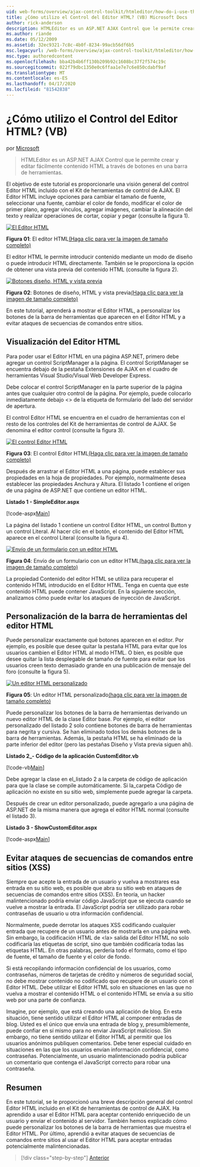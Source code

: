 ```yaml
---
uid: web-forms/overview/ajax-control-toolkit/htmleditor/how-do-i-use-the-html-editor-control-vb
title: ¿Cómo utilizo el Control del Editor HTML? (VB) Microsoft Docs
author: rick-anderson
description: HTMLEditor es un ASP.NET AJAX Control que le permite crear y editar fácilmente contenido HTML a través de botones en una barra de herramientas.
ms.author: riande
ms.date: 05/12/2009
ms.assetid: 32ec9321-7c8c-4b0f-8234-99acb56df6b5
msc.legacyurl: /web-forms/overview/ajax-control-toolkit/htmleditor/how-do-i-use-the-html-editor-control-vb
msc.type: authoredcontent
ms.openlocfilehash: bba42b4b6ff130b209b92c1608bc37f2f574c19c
ms.sourcegitcommit: 022f79dbc1350e0c6ffaa1e7e7c6e850cdabf9af
ms.translationtype: MT
ms.contentlocale: es-ES
ms.lasthandoff: 04/17/2020
ms.locfileid: "81542838"
---
```

# <a name="how-do-i-use-the-html-editor-control-vb"></a>¿Cómo utilizo el Control del Editor HTML? (VB)

por [Microsoft](https://github.com/microsoft)

> HTMLEditor es un ASP.NET AJAX Control que le permite crear y editar fácilmente contenido HTML a través de botones en una barra de herramientas.

El objetivo de este tutorial es proporcionarle una visión general del control Editor HTML incluido con el Kit de herramientas de control de AJAX. El Editor HTML incluye opciones para cambiar el tamaño de fuente, seleccionar una fuente, cambiar el color de fondo, modificar el color de primer plano, agregar vínculos, agregar imágenes, cambiar la alineación del texto y realizar operaciones de cortar, copiar y pegar (consulte la figura 1).

[![El Editor HTML](how-do-i-use-the-html-editor-control-vb/_static/image1.jpg)](how-do-i-use-the-html-editor-control-vb/_static/image1.png)

**Figura 01**: El editor HTML[(Haga clic para ver la imagen de tamaño completo)](how-do-i-use-the-html-editor-control-vb/_static/image2.png)

El editor HTML le permite introducir contenido mediante un modo de diseño o puede introducir HTML directamente. También se le proporciona la opción de obtener una vista previa del contenido HTML (consulte la figura 2).

[![Botones diseño, HTML y vista previa](how-do-i-use-the-html-editor-control-vb/_static/image2.jpg)](how-do-i-use-the-html-editor-control-vb/_static/image3.png)

**Figura 02**: Botones de diseño, HTML y vista previa[(Haga clic para ver la imagen de tamaño completo)](how-do-i-use-the-html-editor-control-vb/_static/image4.png)

En este tutorial, aprenderá a mostrar el Editor HTML, a personalizar los botones de la barra de herramientas que aparecen en el Editor HTML y a evitar ataques de secuencias de comandos entre sitios.

## <a name="displaying-the-html-editor"></a>Visualización del Editor HTML

Para poder usar el Editor HTML en una página ASP.NET, primero debe agregar un control ScriptManager a la página. El control ScriptManager se encuentra debajo de la pestaña Extensiones de AJAX en el cuadro de herramientas Visual Studio/Visual Web Developer Express.

Debe colocar el control ScriptManager en la parte superior de la página antes que cualquier otro control de la página. Por ejemplo, puede colocarlo inmediatamente debajo &lt;&gt; de la etiqueta de formulario del lado del servidor de apertura.

El control Editor HTML se encuentra en el cuadro de herramientas con el resto de los controles del Kit de herramientas de control de AJAX. Se denomina el editor control (consulte la figura 3).

[![El control Editor HTML](how-do-i-use-the-html-editor-control-vb/_static/image3.jpg)](how-do-i-use-the-html-editor-control-vb/_static/image5.png)

**Figura 03**: El control Editor HTML[(Haga clic para ver la imagen de tamaño completo)](how-do-i-use-the-html-editor-control-vb/_static/image6.png)

Después de arrastrar el Editor HTML a una página, puede establecer sus propiedades en la hoja de propiedades. Por ejemplo, normalmente desea establecer las propiedades Anchura y Altura. El listado 1 contiene el origen de una página de ASP.NET que contiene un editor HTML.

**Listado 1 - SimpleEditor.aspx**

[!code-aspx[Main](how-do-i-use-the-html-editor-control-vb/samples/sample1.aspx)]

La página del listado 1 contiene un control Editor HTML, un control Button y un control Literal. Al hacer clic en el botón, el contenido del Editor HTML aparece en el control Literal (consulte la figura 4).

[![Envío de un formulario con un editor HTML](how-do-i-use-the-html-editor-control-vb/_static/image4.jpg)](how-do-i-use-the-html-editor-control-vb/_static/image7.png)

**Figura 04**: Envío de un formulario con un editor HTML[(haga clic para ver la imagen de tamaño completo)](how-do-i-use-the-html-editor-control-vb/_static/image8.png)

La propiedad Contenido del editor HTML se utiliza para recuperar el contenido HTML introducido en el Editor HTML. Tenga en cuenta que este contenido HTML puede contener JavaScript. En la siguiente sección, analizamos cómo puede evitar los ataques de inyección de JavaScript.

## <a name="customizing-the-html-editor-toolbar"></a>Personalización de la barra de herramientas del editor HTML

Puede personalizar exactamente qué botones aparecen en el editor. Por ejemplo, es posible que desee quitar la pestaña HTML para evitar que los usuarios cambien el Editor HTML al modo HTML. O bien, es posible que desee quitar la lista desplegable de tamaño de fuente para evitar que los usuarios creen texto demasiado grande en una publicación de mensaje del foro (consulte la figura 5).

[![Un editor HTML personalizado](how-do-i-use-the-html-editor-control-vb/_static/image5.jpg)](how-do-i-use-the-html-editor-control-vb/_static/image9.png)

**Figura 05**: Un editor HTML personalizado[(haga clic para ver la imagen de tamaño completo)](how-do-i-use-the-html-editor-control-vb/_static/image10.png)

Puede personalizar los botones de la barra de herramientas derivando un nuevo editor HTML de la clase Editor base. Por ejemplo, el editor personalizado del listado 2 solo contiene botones de barra de herramientas para negrita y cursiva. Se han eliminado todos los demás botones de la barra de herramientas. Además, la pestaña HTML se ha eliminado de la parte inferior del editor (pero las pestañas Diseño y Vista previa siguen ahí).

**Listado 2\_- Código de la aplicación CustomEditor.vb**

[!code-vb[Main](how-do-i-use-the-html-editor-control-vb/samples/sample2.vb)]

Debe agregar la clase en el\_listado 2 a la carpeta de código de aplicación para que la clase se compile automáticamente. Si la\_carpeta Código de aplicación no existe en su sitio web, simplemente puede agregar la carpeta.

Después de crear un editor personalizado, puede agregarlo a una página de ASP.NET de la misma manera que agrega el editor HTML normal (consulte el listado 3).

**Listado 3 - ShowCustomEditor.aspx**

[!code-aspx[Main](how-do-i-use-the-html-editor-control-vb/samples/sample3.aspx)]

## <a name="avoiding-cross-site-scripting-xss-attacks"></a>Evitar ataques de secuencias de comandos entre sitios (XSS)

Siempre que acepte la entrada de un usuario y vuelva a mostrares esa entrada en su sitio web, es posible que abra su sitio web en ataques de secuencias de comandos entre sitios (XSS). En teoría, un hacker malintencionado podría enviar código JavaScript que se ejecuta cuando se vuelve a mostrar la entrada. El JavaScript podría ser utilizado para robar contraseñas de usuario u otra información confidencial.

Normalmente, puede derrotar los ataques XSS codificando cualquier entrada que recupere de un usuario antes de mostrarla en una página web. Sin embargo, la codificación HTML de &lt;la&gt; salida del Editor HTML no solo codificaría las etiquetas de script, sino que también codificaría todas las etiquetas HTML. En otras palabras, perdería todo el formato, como el tipo de fuente, el tamaño de fuente y el color de fondo.

Si está recopilando información confidencial de los usuarios, como contraseñas, números de tarjetas de crédito y números de seguridad social, no debe mostrar contenido no codificado que recupere de un usuario con el Editor HTML. Debe utilizar el Editor HTML solo en situaciones en las que no vuelva a mostrar el contenido HTML o el contenido HTML se envía a su sitio web por una parte de confianza.

Imagine, por ejemplo, que está creando una aplicación de blog. En esta situación, tiene sentido utilizar el Editor HTML al componer entradas de blog. Usted es el único que envía una entrada de blog y, presumiblemente, puede confiar en sí mismo para no enviar JavaScript malicioso. Sin embargo, no tiene sentido utilizar el Editor HTML al permitir que los usuarios anónimos publiquen comentarios. Debe tener especial cuidado en situaciones en las que los usuarios envían información confidencial, como contraseñas. Potencialmente, un usuario malintencionado podría publicar un comentario que contenga el JavaScript correcto para robar una contraseña.

## <a name="summary"></a>Resumen

En este tutorial, se le proporcionó una breve descripción general del control Editor HTML incluido en el Kit de herramientas de control de AJAX. Ha aprendido a usar el Editor HTML para aceptar contenido enriquecido de un usuario y enviar el contenido al servidor. También hemos explicado cómo puede personalizar los botones de la barra de herramientas que muestra el Editor HTML. Por último, aprendió a evitar ataques de secuencias de comandos entre sitios al usar el Editor HTML para aceptar entradas potencialmente malintencionadas.

> [!div class="step-by-step"]
> [Anterior](how-do-i-use-the-html-editor-control-cs.md)
